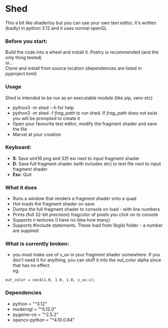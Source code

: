 # Shed
This a bit like shadertoy but you can use your own text editor, it's written (badly) in python 3.12 and it uses normal openGL

### Before you start:
Build the code into a wheel and install it. Poetry is recommended (and the only thing tested)\
or...\
Clone and install from source location (dependencies are listed in pyproject.toml)

### Usage
Shed is intended to be run as an executable module (like pip, venv etc) 
* python3 -m shed --h for help
* python3 -m shed -f _frag_path_ to run shed. If _frag_path_ does not exist you will be prompted to create it 
* Open your favourite text editor, modify the fragment shader and save the file 
* Marvel at your creation

### Keyboard:
* __S__: Save uint16 png and 32f exr next to input fragment shader
* __D__: Save full fragment shader (with includes etc) to text file next to input fragment shader 
* __Esc__: Quit

### What it does
* Runs a window that renders a fragment shader onto a quad
* Hot-loads the fragment shader on save 
* Dumps the full fragment shader to console on load - with line numbers 
* Prints (full 32-bit precision) fragcolor of pixels you click on to console
* Supports _n_ textures (I have no idea how many)
* Supports #include statements. These load from libglsl folder - a number are supplied

### What is currently broken:
* you must make use of v_uv in your fragment shader somewhere. If you don't need it for anything, you can stuff it into the out_color alpha since that has no effect.\
eg.
```
out_color = vec4(1.0, 1.0, 1.0, v_uv.x);
```
### Dependencies
* python = "^3.12"
* moderngl = "^5.12.0"
* pygame-ce = "^2.5.2"
* opencv-python = "^4.10.0.84"
